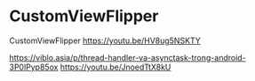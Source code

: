 # CustomViewFlipper
CustomViewFlipper
https://youtu.be/HV8ug5NSKTY

https://viblo.asia/p/thread-handler-va-asynctask-trong-android-3P0lPyp85ox
https://youtu.be/JnoedTtX8kU

